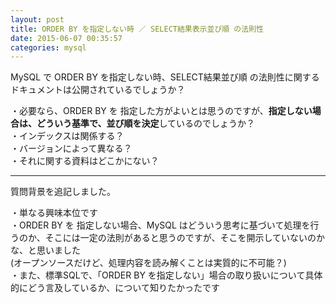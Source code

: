 ```yaml
---
layout: post
title: ORDER BY を指定しない時 ／ SELECT結果表示並び順 の法則性
date: 2015-06-07 00:35:57
categories: mysql
---
```

<p>MySQL で ORDER BY を指定しない時、SELECT結果並び順 の法則性に関するドキュメントは公開されているでしょうか？</p>

<p>・必要なら、ORDER BY を 指定した方がよいとは思うのですが、<strong>指定しない場合は、どういう基準で、並び順を決定</strong>しているのでしょうか？<br>
・インデックスは関係する？<br>
・バージョンによって異なる？<br>
・それに関する資料はどこかにない？</p>

<hr>

<p>質問背景を追記しました。</p>

<p>・単なる興味本位です<br>
・ORDER BY を 指定しない場合、MySQL はどういう思考に基づいて処理を行うのか、そこには一定の法則があると思うのですが、そこを開示していないのかな、と思いました<br>
(オープンソースだけど、処理内容を読み解くことは実質的に不可能？)<br>
・また、標準SQLで、「ORDER BY を指定しない」場合の取り扱いについて具体的にどう言及しているか、について知りたかったです</p>
